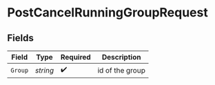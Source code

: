 # PostCancelRunningGroupRequest


## Fields

| Field              | Type               | Required           | Description        |
| ------------------ | ------------------ | ------------------ | ------------------ |
| `Group`            | *string*           | :heavy_check_mark: | id of the group    |
